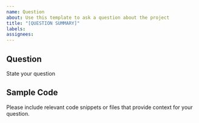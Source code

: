 ```yaml
---
name: Question
about: Use this template to ask a question about the project
title: "[QUESTION SUMMARY]"
labels:
assignees:
---
```


## Question

State your question

## Sample Code

Please include relevant code snippets or files that provide context for your
question.
